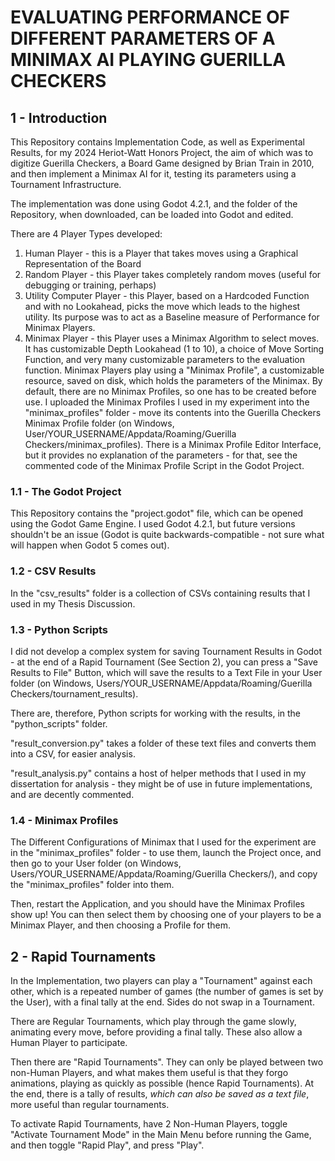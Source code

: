 # EVALUATING PERFORMANCE OF DIFFERENT PARAMETERS OF A MINIMAX AI PLAYING GUERILLA CHECKERS

## 1 - Introduction

This Repository contains Implementation Code, as well as Experimental Results, for my 2024 Heriot-Watt Honors Project,
the aim of which was to digitize Guerilla Checkers, a Board Game designed by Brian Train in 2010, and then implement a Minimax
AI for it, testing its parameters using a Tournament Infrastructure.

The implementation was done using Godot 4.2.1, and the folder of the Repository, when downloaded, can be loaded into Godot and edited.

There are 4 Player Types developed:
1. Human Player - this is a Player that takes moves using a Graphical Representation of the Board
2. Random Player - this Player takes completely random moves (useful for debugging or training, perhaps)
3. Utility Computer Player - this Player, based on a Hardcoded Function and with no Lookahead, picks the move which leads to the highest utility. Its purpose was to act as a Baseline measure of Performance for Minimax Players.
4. Minimax Player - this Player uses a Minimax Algorithm to select moves. It has customizable Depth Lookahead (1 to 10), a choice of Move Sorting Function, and very many customizable parameters to the evaluation function. Minimax Players play using a "Minimax Profile", a customizable resource, 
saved on disk, which holds the parameters of the Minimax. By default, there are no Minimax Profiles, so one has to be created before use. I uploaded
the Minimax Profiles I used in my experiment into the "minimax_profiles" folder - move its contents into the Guerilla Checkers Minimax Profile folder (on Windows, User/YOUR_USERNAME/Appdata/Roaming/Guerilla Checkers/minimax_profiles). There is a Minimax Profile Editor Interface, but it provides no explanation of the parameters - for that, see the commented code of the Minimax Profile Script in the Godot Project.

### 1.1 - The Godot Project

This Repository contains the "project.godot" file, which can be opened using the Godot Game Engine. I used Godot 4.2.1, but future
versions shouldn't be an issue (Godot is quite backwards-compatible - not sure what will happen when Godot 5 comes out).

### 1.2 - CSV Results

In the "csv_results" folder is a collection of CSVs containing results that I used in my Thesis Discussion. 

### 1.3 - Python Scripts

I did not develop a complex system for saving Tournament Results in Godot - at the end of a Rapid Tournament (See Section 2), you can
press a "Save Results to File" Button, which will save the results to a Text File in your User folder (on Windows, Users/YOUR_USERNAME/Appdata/Roaming/Guerilla Checkers/tournament_results).

There are, therefore, Python scripts for working with the results, in the "python_scripts" folder.

"result_conversion.py" takes a folder of these text files and converts them into a CSV, for easier analysis.

"result_analysis.py" contains a host of helper methods that I used in my dissertation for analysis - they might be of use in future implementations, and
are decently commented.

### 1.4 - Minimax Profiles

The Different Configurations of Minimax that I used for the experiment are in the "minimax_profiles" folder - to use them, launch the Project once, 
and then go to your User folder (on Windows, Users/YOUR_USERNAME/Appdata/Roaming/Guerilla Checkers/), and copy the "minimax_profiles" folder into them. 

Then, restart the Application, and you should have the Minimax Profiles show up! You can then select them by choosing one of your players to be a Minimax
Player, and then choosing a Profile for them.

## 2 - Rapid Tournaments

In the Implementation, two players can play a "Tournament" against each other, which is a repeated number of games (the number of games is set by the User), with a final tally at the end. Sides do not swap in a Tournament. 

There are Regular Tournaments, which play through the game slowly, animating every move, before providing a final tally. These also allow a Human Player
to participate.

Then there are "Rapid Tournaments". They can only be played between two non-Human Players, and what makes them useful is that they forgo animations, playing as quickly as possible (hence Rapid Tournaments). At the end, there is a tally of results, *which can also be saved as a text file*, more
useful than regular tournaments. 

To activate Rapid Tournaments, have 2 Non-Human Players, toggle "Activate Tournament Mode" in the Main Menu before running the Game, and then toggle "Rapid Play", and press "Play".